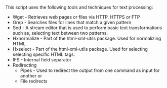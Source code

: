 
This script uses the following tools and techniques for text processing:
  - Wget \- Retrieves web pages or files via HTTP, HTTPS or FTP
  - Grep \- Searches files for lines that match a given pattern
  - Sed \- A stream editor that is used to perform basic text transformations such as, selecting text between two patterns.
  - Hxnormalize \- Part of the html-xml-utils package. Used for normalizing HTML.
  - Hxselect \- Part of the html-xml-utils package. Used for selecting selecting specific HTML tags.
  - IFS \- Internal field separator
  - Redirecting
      - Pipes \- Used to redirect the output from one command as input for another or 
      - File redirects

